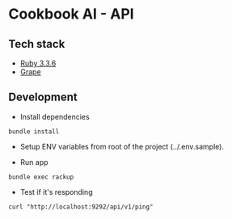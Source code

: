 # Cookbook AI - API

## Tech stack

- [Ruby 3.3.6](https://www.ruby-lang.org/en/)
- [Grape](https://github.com/ruby-grape/grape)

## Development

- Install dependencies

```
bundle install
```

- Setup ENV variables from root of the project (../.env.sample).

- Run app

```
bundle exec rackup
```

- Test if it's responding

```
curl "http://localhost:9292/api/v1/ping"
```
